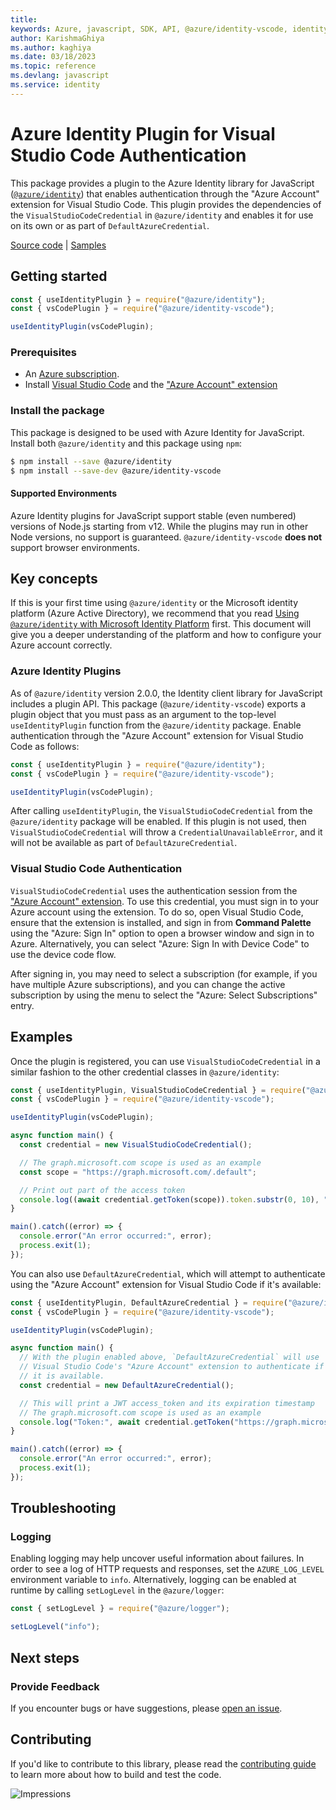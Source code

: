 ```yaml
---
title: 
keywords: Azure, javascript, SDK, API, @azure/identity-vscode, identity
author: KarishmaGhiya
ms.author: kaghiya
ms.date: 03/18/2023
ms.topic: reference
ms.devlang: javascript
ms.service: identity
---
```

# Azure Identity Plugin for Visual Studio Code Authentication

This package provides a plugin to the Azure Identity library for JavaScript ([`@azure/identity`](https://npmjs.com/package/@azure/identity)) that enables authentication through the "Azure Account" extension for Visual Studio Code. This plugin provides the dependencies of the `VisualStudioCodeCredential` in `@azure/identity` and enables it for use on its own or as part of `DefaultAzureCredential`.

[Source code](https://github.com/Azure/azure-sdk-for-js/tree/main/sdk/identity/identity-vscode) | [Samples](https://github.com/Azure/azure-sdk-for-js/blob/main/sdk/identity/identity-vscode/samples-dev)

## Getting started

```javascript
const { useIdentityPlugin } = require("@azure/identity");
const { vsCodePlugin } = require("@azure/identity-vscode");

useIdentityPlugin(vsCodePlugin);
```

### Prerequisites

- An [Azure subscription](https://azure.microsoft.com/free/).
- Install [Visual Studio Code](https://aka.ms/vscode) and the ["Azure Account" extension][azaccountext]

### Install the package

This package is designed to be used with Azure Identity for JavaScript. Install both `@azure/identity` and this package using `npm`:

```sh
$ npm install --save @azure/identity
$ npm install --save-dev @azure/identity-vscode
```

#### Supported Environments

Azure Identity plugins for JavaScript support stable (even numbered) versions of Node.js starting from v12. While the plugins may run in other Node versions, no support is guaranteed. `@azure/identity-vscode` **does not** support browser environments.

## Key concepts

If this is your first time using `@azure/identity` or the Microsoft identity platform (Azure Active Directory), we recommend that you read [Using `@azure/identity` with Microsoft Identity Platform](https://github.com/Azure/azure-sdk-for-js/blob/main/documentation/using-azure-identity.md) first. This document will give you a deeper understanding of the platform and how to configure your Azure account correctly.

### Azure Identity Plugins

As of `@azure/identity` version 2.0.0, the Identity client library for JavaScript includes a plugin API. This package (`@azure/identity-vscode`) exports a plugin object that you must pass as an argument to the top-level `useIdentityPlugin` function from the `@azure/identity` package. Enable authentication through the "Azure Account" extension for Visual Studio Code as follows:

```javascript
const { useIdentityPlugin } = require("@azure/identity");
const { vsCodePlugin } = require("@azure/identity-vscode");

useIdentityPlugin(vsCodePlugin);
```

After calling `useIdentityPlugin`, the `VisualStudioCodeCredential` from the `@azure/identity` package will be enabled. If this plugin is not used, then `VisualStudioCodeCredential` will throw a `CredentialUnavailableError`, and it will not be available as part of `DefaultAzureCredential`.

### Visual Studio Code Authentication

`VisualStudioCodeCredential` uses the authentication session from the ["Azure Account" extension][azaccountext]. To use this credential, you must sign in to your Azure account using the extension. To do so, open Visual Studio Code, ensure that the extension is installed, and sign in from **Command Palette** using the "Azure: Sign In" option to open a browser window and sign in to Azure. Alternatively, you can select "Azure: Sign In with Device Code" to use the device code flow.

After signing in, you may need to select a subscription (for example, if you have multiple Azure subscriptions), and you can change the active subscription by using the menu to select the "Azure: Select Subscriptions" entry.

## Examples

Once the plugin is registered, you can use `VisualStudioCodeCredential` in a similar fashion to the other credential classes in `@azure/identity`:

```javascript
const { useIdentityPlugin, VisualStudioCodeCredential } = require("@azure/identity");
const { vsCodePlugin } = require("@azure/identity-vscode");

useIdentityPlugin(vsCodePlugin);

async function main() {
  const credential = new VisualStudioCodeCredential();

  // The graph.microsoft.com scope is used as an example
  const scope = "https://graph.microsoft.com/.default";

  // Print out part of the access token
  console.log((await credential.getToken(scope)).token.substr(0, 10), "...");
}

main().catch((error) => {
  console.error("An error occurred:", error);
  process.exit(1);
});
```

You can also use `DefaultAzureCredential`, which will attempt to authenticate using the "Azure Account" extension for Visual Studio Code if it's available:

```javascript
const { useIdentityPlugin, DefaultAzureCredential } = require("@azure/identity");
const { vsCodePlugin } = require("@azure/identity-vscode");

useIdentityPlugin(vsCodePlugin);

async function main() {
  // With the plugin enabled above, `DefaultAzureCredential` will use
  // Visual Studio Code's "Azure Account" extension to authenticate if
  // it is available.
  const credential = new DefaultAzureCredential();

  // This will print a JWT access_token and its expiration timestamp
  // The graph.microsoft.com scope is used as an example
  console.log("Token:", await credential.getToken("https://graph.microsoft.com/.default"));
}

main().catch((error) => {
  console.error("An error occurred:", error);
  process.exit(1);
});
```

## Troubleshooting

### Logging

Enabling logging may help uncover useful information about failures. In order to see a log of HTTP requests and responses, set the `AZURE_LOG_LEVEL` environment variable to `info`. Alternatively, logging can be enabled at runtime by calling `setLogLevel` in the `@azure/logger`:

```javascript
const { setLogLevel } = require("@azure/logger");

setLogLevel("info");
```

## Next steps

### Provide Feedback

If you encounter bugs or have suggestions, please [open an issue](https://github.com/Azure/azure-sdk-for-js/issues).

## Contributing

If you'd like to contribute to this library, please read the [contributing guide](https://github.com/Azure/azure-sdk-for-js/blob/main/CONTRIBUTING.md) to learn more about how to build and test the code.

[azaccountext]: https://marketplace.visualstudio.com/items?itemName=ms-vscode.azure-account

![Impressions](https://azure-sdk-impressions.azurewebsites.net/api/impressions/azure-sdk-for-js%2Fsdk%2Fidentity%2Fidentity%2FREADME.png)

